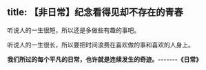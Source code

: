 title: 【非日常】纪念看得见却不存在的青春
---
听说人的一生很短，所以还是多做些有趣的事吧。

听说人的一生很长，所以要把时间浪费在喜欢做的事和喜欢的人身上。


**我们所过的每个平凡的日常，也许就是连续发生的奇迹。-------《日常》**